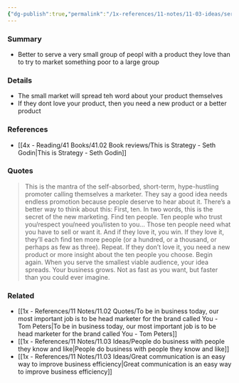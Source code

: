 ```yaml
---
{"dg-publish":true,"permalink":"/1x-references/11-notes/11-03-ideas/serve-the-smallest-viable-audience-with-something-they-love/","title":"Serve the smallest viable audience with something they love","created":"2025-03-30T01:58:56.829+03:00","updated":"2025-04-10T10:34:29.196+03:00"}
---
```



### Summary
- Better to serve a very small group of peopl with a product they love than to try to market something poor to a large group

### Details
- The small market will spread teh word about your product themselves
- If they dont love your product, then you need a new product or a better product

### References
- [[4x - Reading/41 Books/41.02 Book reviews/This is Strategy - Seth Godin\|This is Strategy - Seth Godin]]

### Quotes
> This is the mantra of the self-absorbed, short-term, hype-hustling promoter calling themselves a marketer. They say a good idea needs endless promotion because people deserve to hear about it.
> There’s a better way to think about this: First, ten. In two words, this is the secret of the new marketing.
> Find ten people. Ten people who trust you/respect you/need you/listen to you…
> Those ten people need what you have to sell or want it. And if they love it, you win. If they love it, they’ll each find ten more people (or a hundred, or a thousand, or perhaps as few as three). Repeat.
> If they don’t love it, you need a new product or more insight about the ten people you choose. Begin again.
> When you serve the smallest viable audience, your idea spreads. Your business grows. Not as fast as you want, but faster than you could ever imagine.

### Related
- [[1x - References/11 Notes/11.02 Quotes/To be in business today, our most important job is to be head marketer for the brand called You - Tom Peters\|To be in business today, our most important job is to be head marketer for the brand called You - Tom Peters]]
- [[1x - References/11 Notes/11.03 Ideas/People do business with people they know and like\|People do business with people they know and like]]
- [[1x - References/11 Notes/11.03 Ideas/Great communication is an easy way to improve business efficiency\|Great communication is an easy way to improve business efficiency]]